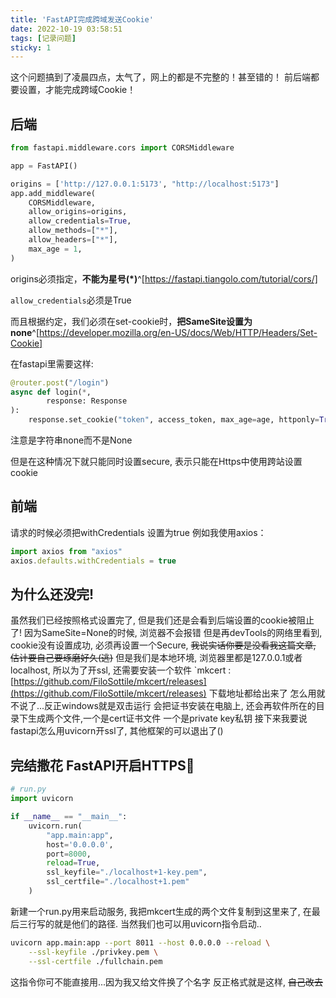 ```yaml
---
title: 'FastAPI完成跨域发送Cookie'
date: 2022-10-19 03:58:51
tags: [记录问题]
sticky: 1
---
```

这个问题搞到了凌晨四点，太气了，网上的都是不完整的！甚至错的！
前后端都要设置，才能完成跨域Cookie！


## 后端
```python
from fastapi.middleware.cors import CORSMiddleware

app = FastAPI()

origins = ['http://127.0.0.1:5173', "http://localhost:5173"]
app.add_middleware(
    CORSMiddleware,
    allow_origins=origins,
    allow_credentials=True,
    allow_methods=["*"],
    allow_headers=["*"],
    max_age = 1,
)
```


origins必须指定，**不能为星号(*)**^[https://fastapi.tiangolo.com/tutorial/cors/]

`allow_credentials`必须是True

而且根据约定，我们必须在set-cookie时，**把SameSite设置为none**^[https://developer.mozilla.org/en-US/docs/Web/HTTP/Headers/Set-Cookie]

在fastapi里需要这样:
```py
@router.post("/login")
async def login(*,
        response: Response
):
    response.set_cookie("token", access_token, max_age=age, httponly=True, samesite='none')
```

注意是字符串none而不是None

但是在这种情况下就只能同时设置secure, 表示只能在Https中使用跨站设置cookie

## 前端

请求的时候必须把withCredentials 设置为true
例如我使用axios：
```js
import axios from "axios"
axios.defaults.withCredentials = true
```

## 为什么还没完!

虽然我们已经按照格式设置完了, 但是我们还是会看到后端设置的cookie被阻止了! 因为SameSite=None的时候, 浏览器不会报错 但是再devTools的网络里看到, cookie没有设置成功, 必须再设置一个Secure, ~~我说实话你要是没看我这篇文章, 估计要自己要琢磨好久(逃)~~
但是我们是本地环境, 浏览器里都是127.0.0.1或者localhost, 所以为了开ssl, 还需要安装一个软件
`mkcert : [https://github.com/FiloSottile/mkcert/releases](https://github.com/FiloSottile/mkcert/releases)
下载地址都给出来了 怎么用就不说了...反正windows就是双击运行 会把证书安装在电脑上, 还会再软件所在的目录下生成两个文件,一个是cert证书文件 一个是private key私钥
接下来我要说fastapi怎么用uvicorn开ssl了, 其他框架的可以退出了()

## 完结撒花 FastAPI开启HTTPS🌸

```python
# run.py
import uvicorn

if __name__ == "__main__":
    uvicorn.run(
        "app.main:app",
        host='0.0.0.0',
        port=8000, 
        reload=True, 
        ssl_keyfile="./localhost+1-key.pem", 
        ssl_certfile="./localhost+1.pem"
    )
```
新建一个run.py用来启动服务, 我把mkcert生成的两个文件复制到这里来了, 在最后三行写的就是他们的路径.
当然我们也可以用uvicorn指令启动..
```sh
uvicorn app.main:app --port 8011 --host 0.0.0.0 --reload \
    --ssl-keyfile ./privkey.pem \
    --ssl-certfile ./fullchain.pem
```
这指令你可不能直接用...因为我又给文件换了个名字 反正格式就是这样, ~~自己改去~~